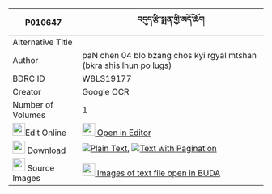 |P010647|བདུད་རྩི་སྨན་གྱི་མདོ་ཆོག 
| --- | --- 
|Alternative Title |
|Author| paN chen 04 blo bzang chos kyi rgyal mtshan (bkra shis lhun po lugs)
|BDRC ID | W8LS19177
|Creator | Google OCR
|Number of Volumes| 1
|<img width="25" src="https://img.icons8.com/color/25/000000/edit-property.png">Edit Online| [<img width="25" src="https://avatars.githubusercontent.com/u/45091458?s=200&v=4"> Open in Editor](http://editor.openpecha.org/P010647)
|<img width="25" src="https://img.icons8.com/fluent/48/000000/download-2.png"/>  Download | [![](https://img.icons8.com/color/20/000000/txt.png)Plain Text](https://github.com/Openpecha/P010647/releases/download/v1/dutsi_men_gyi_do_chok_plain_P010647.zip), [![](https://img.icons8.com/color/20/000000/txt.png)Text with Pagination](https://github.com/Openpecha/P010647/releases/download/v1/dutsi_men_gyi_do_chok_pages_P010647.zip)
|<img width="25" src="https://img.icons8.com/plasticine/100/000000/pictures-folder.png"/>  Source Images | [<img width="25" src="https://library.bdrc.io/icons/BUDA-small.svg"> Images of text file open in BUDA](https://library.bdrc.io/show/bdr:W8LS19177)